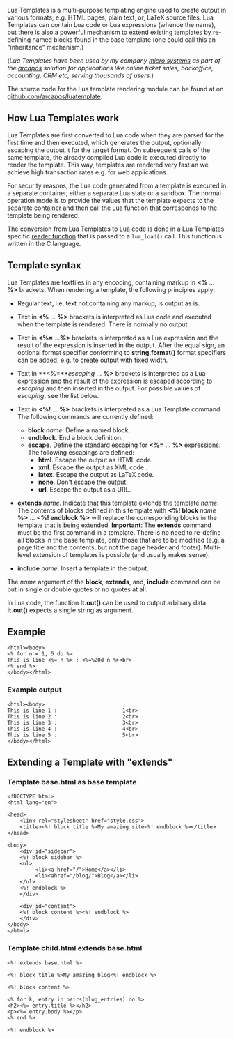 Lua Templates is a multi-purpose templating engine used to create output in
various formats, e.g. HTML pages, plain text, or, LaTeX source files.
Lua Templates can contain Lua code or Lua expressions (whence the name), but
there is also a powerful mechanism to extend existing templates by re-defining
named blocks found in the base template (one could call this an "inheritance"
mechanism.)

(*Lua Templates have been used by my company [micro systems](http://www.msys.ch/)
as part of the [arcapos](http://www.arcapos.ch) solution for applications like
online ticket sales, backoffice, accounting, CRM etc, serving thousands of
users.*)

The source code for the Lua template rendering module can be found at
on [github.com/arcapos/luatemplate](https://github.com/arcapos/luatemplate).

## How Lua Templates work

Lua Templates are first converted to Lua code when they are parsed for the
first time and then executed, which generates the output, optionally escaping
the output it for the target format. On subsequent calls of the same template,
the already compiled Lua code is executed directly to render the template.
This way, templates are rendered very fast an we achieve
high transaction rates e.g. for web applications.

For security reasons, the Lua code generated from a template is executed
in a separate container, either a separate Lua state or a sandbox.  The
normal operation mode is to provide the values that the template expects to
the separate container and then call the Lua function that corresponds
to the template being rendered.

The conversion from Lua Templates to Lua code is done in a Lua Templates
specific [reader function](http://www.lua.org/manual/5.3/manual.html#lua_Reader)
that is passed to a `lua_load()` call.  This function is written in the C
language.

## Template syntax

Lua Templates are textfiles in any encoding, containing markup in
**<%** ... **%>** brackets.  When rendering a template, the following
principles apply:

- Regular text, i.e. text not containing any markup, is output as is.
- Text in **<%** ... **%>** brackets is interpreted as Lua code and
  executed when the template is rendered. There is normally no output.
- Text in **<%=** ...**%>** brackets is interpreted as a Lua expression
  and the result of the expression is inserted in the output.  After the
  equal sign, an optional format specifier conforming to **string.format()**
  format specifiers can be added, e.g. to create output with fixed
  width.
- Text in **<%=***escaping* ... **%>** brackets is interpreted as a Lua
  expression and the result of the expression is escaped according to
  *escaping* and then inserted in the output. For possible values of
  *escaping*, see the list below.
- Text in **<%!** ... **%>** brackets is interpreted as a Lua Template command
  The following commands are currently defined:

  - **block** *name*. Define a named block.
  - **endblock**. End a block definition.
  - **escape**. Define the standard escaping for **<%=** ... **%>**
    expressions.
    The following escapings are defined:
     - **html**. Escape the output as HTML code.
     - **xml**. Escape the output as XML code .
     - **latex**. Escape the output as LaTeX code.
     - **none**. Don't escape the output.
     - **url**. Escape the output as a URL.

- **extends** *name*. Indicate that this template extends the template *name*.
  The contents of blocks defined in this template with
  **<%! block** *name* **%>** ... **<%! endblock %>** will replace
  the corresponding blocks in the template that is being extended.
  **Important**: The **extends** command must be the first command in a
  template. There is no need to re-define all blocks in the base template,
  only those that are to be modified (e.g. a page title and the contents, but
  not the page header and footer). Multi-level extension of templates is
  possible (and usually makes sense).

- **include** *name*. Insert a template in the output.

The *name* argument of the **block**, **extends**, and, **include** command
can be put in single or double quotes or no quotes at all.

In Lua code, the function **lt.out()** can be used to output arbitrary data.
**lt.out()** expects a single string as argument.

## Example

	<html><body>
	<% for n = 1, 5 do %>
	This is line <%= n %> : <%=%20d n %><br>
	<% end %>
	</body></html>

### Example output

	<html><body>
	This is line 1 :                     1<br>
	This is line 2 :                     2<br>
	This is line 3 :                     3<br>
	This is line 4 :                     4<br>
	This is line 5 :                     5<br>
	</body></html>

## Extending a Template with "extends"

### Template base.html as base template

	<!DOCTYPE html>
	<html lang="en">

	<head>
	    <link rel="stylesheet" href="style.css">
	    <title><%! block title %>My amazing site<%! endblock %></title>
	</head>

	<body>
	    <div id="sidebar">
	    <%! block sidebar %>
		<ul>
		     <li><a href="/">Home</a></li>
		     <li><ahref="/blog/">Blog</a></li>
		</ul>
	    <%! endblock %>
	    </div>

	    <div id="content">
	    <%! block content %><%! endblock %>
	    </div>
	</body>
	</html>

### Template child.html extends base.html

	<%! extends base.html %>

	<%! block title %>My amazing blog<%! endblock %>

	<%! block content %>

	<% for k, entry in pairs(blog_entries) do %>
	<h2><%= entry.title %></h2>
	<p><%= entry.body %></p>
	<% end %>

	<%! endblock %>
